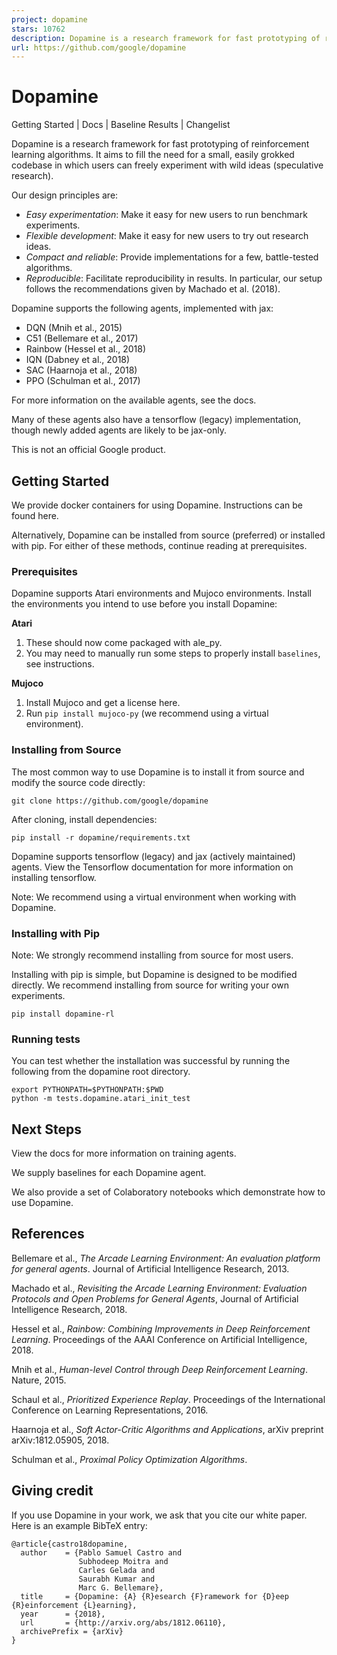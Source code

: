 ```yaml
---
project: dopamine
stars: 10762
description: Dopamine is a research framework for fast prototyping of reinforcement learning algorithms. 
url: https://github.com/google/dopamine
---
```


Dopamine
========

Getting Started | Docs | Baseline Results | Changelist

  
  

Dopamine is a research framework for fast prototyping of reinforcement learning algorithms. It aims to fill the need for a small, easily grokked codebase in which users can freely experiment with wild ideas (speculative research).

Our design principles are:

-   _Easy experimentation_: Make it easy for new users to run benchmark experiments.
-   _Flexible development_: Make it easy for new users to try out research ideas.
-   _Compact and reliable_: Provide implementations for a few, battle-tested algorithms.
-   _Reproducible_: Facilitate reproducibility in results. In particular, our setup follows the recommendations given by Machado et al. (2018).

Dopamine supports the following agents, implemented with jax:

-   DQN (Mnih et al., 2015)
-   C51 (Bellemare et al., 2017)
-   Rainbow (Hessel et al., 2018)
-   IQN (Dabney et al., 2018)
-   SAC (Haarnoja et al., 2018)
-   PPO (Schulman et al., 2017)

For more information on the available agents, see the docs.

Many of these agents also have a tensorflow (legacy) implementation, though newly added agents are likely to be jax-only.

This is not an official Google product.

Getting Started
---------------

We provide docker containers for using Dopamine. Instructions can be found here.

Alternatively, Dopamine can be installed from source (preferred) or installed with pip. For either of these methods, continue reading at prerequisites.

### Prerequisites

Dopamine supports Atari environments and Mujoco environments. Install the environments you intend to use before you install Dopamine:

**Atari**

1.  These should now come packaged with ale\_py.
2.  You may need to manually run some steps to properly install `baselines`, see instructions.

**Mujoco**

1.  Install Mujoco and get a license here.
2.  Run `pip install mujoco-py` (we recommend using a virtual environment).

### Installing from Source

The most common way to use Dopamine is to install it from source and modify the source code directly:

```
git clone https://github.com/google/dopamine
```

After cloning, install dependencies:

```
pip install -r dopamine/requirements.txt
```

Dopamine supports tensorflow (legacy) and jax (actively maintained) agents. View the Tensorflow documentation for more information on installing tensorflow.

Note: We recommend using a virtual environment when working with Dopamine.

### Installing with Pip

Note: We strongly recommend installing from source for most users.

Installing with pip is simple, but Dopamine is designed to be modified directly. We recommend installing from source for writing your own experiments.

```
pip install dopamine-rl
```

### Running tests

You can test whether the installation was successful by running the following from the dopamine root directory.

```
export PYTHONPATH=$PYTHONPATH:$PWD
python -m tests.dopamine.atari_init_test
```

Next Steps
----------

View the docs for more information on training agents.

We supply baselines for each Dopamine agent.

We also provide a set of Colaboratory notebooks which demonstrate how to use Dopamine.

References
----------

Bellemare et al., _The Arcade Learning Environment: An evaluation platform for general agents_. Journal of Artificial Intelligence Research, 2013.

Machado et al., _Revisiting the Arcade Learning Environment: Evaluation Protocols and Open Problems for General Agents_, Journal of Artificial Intelligence Research, 2018.

Hessel et al., _Rainbow: Combining Improvements in Deep Reinforcement Learning_. Proceedings of the AAAI Conference on Artificial Intelligence, 2018.

Mnih et al., _Human-level Control through Deep Reinforcement Learning_. Nature, 2015.

Schaul et al., _Prioritized Experience Replay_. Proceedings of the International Conference on Learning Representations, 2016.

Haarnoja et al., _Soft Actor-Critic Algorithms and Applications_, arXiv preprint arXiv:1812.05905, 2018.

Schulman et al., _Proximal Policy Optimization Algorithms_.

Giving credit
-------------

If you use Dopamine in your work, we ask that you cite our white paper. Here is an example BibTeX entry:

```
@article{castro18dopamine,
  author    = {Pablo Samuel Castro and
               Subhodeep Moitra and
               Carles Gelada and
               Saurabh Kumar and
               Marc G. Bellemare},
  title     = {Dopamine: {A} {R}esearch {F}ramework for {D}eep {R}einforcement {L}earning},
  year      = {2018},
  url       = {http://arxiv.org/abs/1812.06110},
  archivePrefix = {arXiv}
}
```

